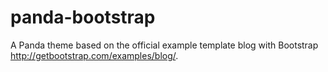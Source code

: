 panda-bootstrap
===============

A Panda theme based on the official example template blog with Bootstrap http://getbootstrap.com/examples/blog/.
